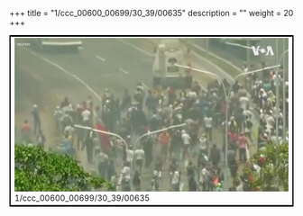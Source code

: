 +++
title = "1/ccc_00600_00699/30_39/00635"
description = ""
weight = 20
+++

<table style="border:2px solid black;max-width:800px;max-height:800px;" 
><tr><td>
<img class="center-fit-jpg"
src="/jpg_/aaa_20190430_NxaOmWaI8sI_00634.jpg">
1/ccc_00600_00699/30_39/00635
</img></td></tr></table>
